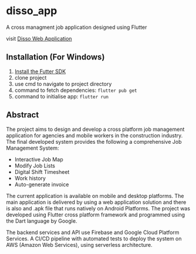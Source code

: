 # disso_app

A cross managment job application designed using Flutter

visit [Disso Web Application](https://Dissoapp.link) 

## Installation (For Windows)

1) [Install the Futter SDK](https://docs.flutter.dev/get-started/install)
2) clone project
3) use cmd to navigate to project directory
4) command to fetch dependencies: ```flutter pub get```
5) command to initialise app: ```flutter run```

## Abstract

The project aims to design and develop a cross platform job management application for agencies 
and mobile workers in the construction industry. The final developed system provides the following 
a comprehensive Job Management System:

-	Interactive Job Map
-	Modify Job Lists
-	Digital Shift Timesheet
-	Work history
-	Auto-generate invoice

The current application is available on mobile and desktop platforms. 
The main application is delivered by using a web application solution and there is also and .apk file that runs natively on Android Platforms.
The project was developed using Flutter cross platform framework and programmed using the Dart language by Google. 

The backend services and API use Firebase and Google Cloud Platform Services. 
A CI/CD pipeline with automated tests to deploy the system on AWS (Amazon Web Services), using serverless architecture.


